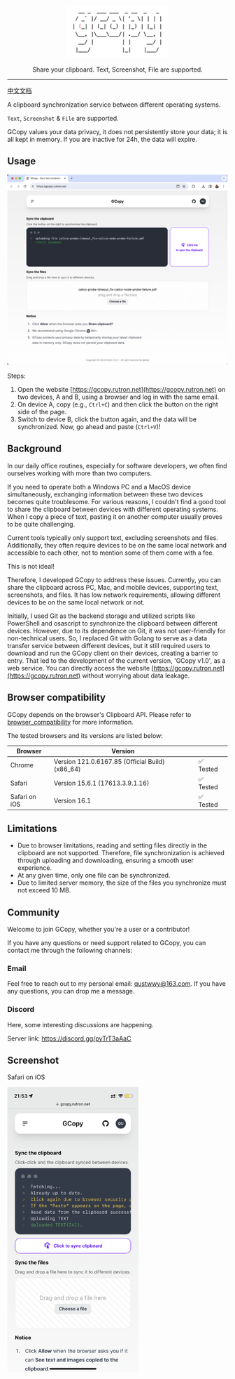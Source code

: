 <p align="center">
  <img alt="GCopy Logo" src="docs/gcopy.png" height="120" />
  <p align="center">Share your clipboard. Text, Screenshot, File are supported.</p>
</p>

---

[中文文档](docs/zh-CN/README.md)

A clipboard synchronization service between different operating systems.

`Text`, `Screenshot` & `File` are supported.

GCopy values your data privacy, it does not persistently store your data; it is all kept in memory. If you are inactive for 24h, the data will expire.

## Usage

![screanshot on chrome](docs/screenshot-chrome.png)

Steps:

1. Open the website [https://gcopy.rutron.net](https://gcopy.rutron.net) on two devices, A and B, using a browser and log in with the same email.
2. On device A, copy (e.g., `Ctrl+C`) and then click the button on the right side of the page.
3. Switch to device B, click the button again, and the data will be synchronized. Now, go ahead and paste (`Ctrl+V`)!

## Background

In our daily office routines, especially for software developers, we often find ourselves working with more than two computers.

If you need to operate both a Windows PC and a MacOS device simultaneously, exchanging information between these two devices becomes quite troublesome. For various reasons, I couldn't find a good tool to share the clipboard between devices with different operating systems. When I copy a piece of text, pasting it on another computer usually proves to be quite challenging.

Current tools typically only support text, excluding screenshots and files. Additionally, they often require devices to be on the same local network and accessible to each other, not to mention some of them come with a fee.

This is not ideal!

Therefore, I developed GCopy to address these issues. Currently, you can share the clipboard across PC, Mac, and mobile devices, supporting text, screenshots, and files. It has low network requirements, allowing different devices to be on the same local network or not.

Initially, I used Git as the backend storage and utilized scripts like PowerShell and osascript to synchronize the clipboard between different devices. However, due to its dependence on Git, it was not user-friendly for non-technical users. So, I replaced Git with Golang to serve as a data transfer service between different devices, but it still required users to download and run the GCopy client on their devices, creating a barrier to entry. That led to the development of the current version, 'GCopy v1.0', as a web service. You can directly access the website [https://gcopy.rutron.net](https://gcopy.rutron.net) without worrying about data leakage.

## Browser compatibility

GCopy depends on the browser's Clipboard API. Please refer to [browser_compatibility](https://developer.mozilla.org/en-US/docs/Web/API/Clipboard#browser_compatibility) for more information.

The tested browsers and its versions are listed below:

|Browser|Version||
|-|-|-|
|Chrome|Version 121.0.6167.85 (Official Build) (x86_64)|✅ Tested|
|Safari|Version 15.6.1 (17613.3.9.1.16)|✅ Tested|
|Safari on iOS|Version 16.1|✅ Tested|

## Limitations

- Due to browser limitations, reading and setting files directly in the clipboard are not supported. Therefore, file synchronization is achieved through uploading and downloading, ensuring a smooth user experience.
- At any given time, only one file can be synchronized.
- Due to limited server memory, the size of the files you synchronize must not exceed 10 MB.

## Community

Welcome to join GCopy, whether you're a user or a contributor!

If you have any questions or need support related to GCopy, you can contact me through the following channels:

### Email

Feel free to reach out to my personal email: qustwwy@163.com. If you have any questions, you can drop me a message.

### Discord

Here, some interesting discussions are happening.

Server link: https://discord.gg/pyTrT3aAaC

## Screenshot

Safari on iOS

<img width="300" alt="screenshot on ios safari" src="docs/screenshot-ios-safari.png">